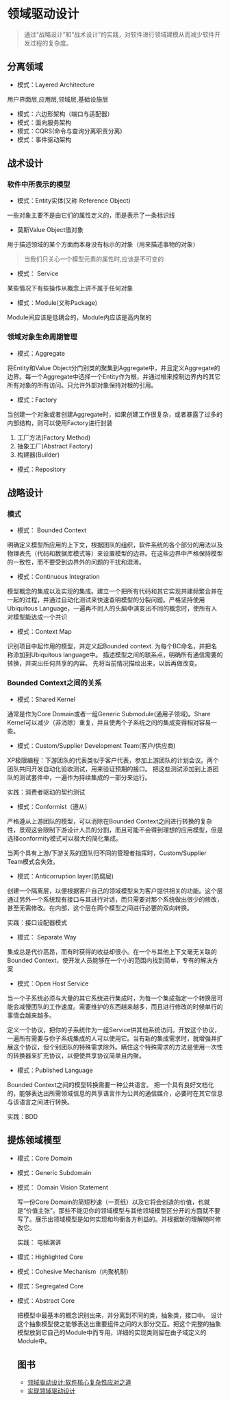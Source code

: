 # 领域驱动设计

> 通过“战略设计”和“战术设计”的实践，对软件进行领域建模从而减少软件开发过程的复杂度。

## 分离领域

* 模式：Layered Architecture

用户界面层,应用层,领域层,基础设施层

* 模式：六边形架构（端口与适配器）
* 模式：面向服务架构
* 模式：CQRS(命令与查询分离职责分离)
* 模式：事件驱动架构

## 战术设计

### 软件中所表示的模型

* 模式：Entity实体(又称 Reference Object)

一些对象主要不是由它们的属性定义的，而是表示了一条标识线

* 莫斯Value Object值对象

用于描述领域的某个方面而本身没有标示的对象（用来描述事物的对象）

> 当我们只关心一个模型元素的属性时,应该是不可变的

* 模式： Service

某些情况下有些操作从概念上讲不属于任何对象

* 模式：Module(又称Package)

Module间应该是低耦合的，Module内应该是高内聚的

### 领域对象生命周期管理

* 模式：Aggregate

将Entity和Value Object分门别类的聚集到Aggregate中，并且定义Aggregate的边界。每一个Aggregate中选择一个Entity作为根，并通过根来控制边界内的其它所有对象的所有访问。只允许外部对象保持对根的引用。

* 模式：Factory

当创建一个对象或者创建Aggregate时，如果创建工作很复杂，或者暴露了过多的内部结构，则可以使用Factory进行封装

  1. 工厂方法(Factory Method)
  2. 抽象工厂(Abstract Factory)
  3. 构建器(Builder)

* 模式：Repository

## 战略设计

### 模式

* 模式： Bounded Context

明确定义模型所应用的上下文，根据团队的组织，软件系统的各个部分的用法以及物理表先（代码和数据库模式等）来设置模型的边界。在这些边界中严格保持模型的一致性，而不要受到边界外的问题的干扰和混淆。

* 模式：Continuous Integration

模型概念的集成以及实现的集成。建立一个把所有代码和其它实现共建频繁合并在一起的过程，并通过自动化测试来快速查明模型的分裂问题。严格坚持使用Ubiquitous Language，一遍再不同人的头脑中演变出不同的概念时，使所有人对模型能达成一个共识

* 模式：Context Map

识别项目中起作用的模型，并定义起Bounded context. 为每个BC命名，并把名称添加到Ubiquitous language中。 描述模型之间的联系点，明确所有通信需要的转换，并突出任何共享的内容。 先将当前情况描绘出来，以后再做改变。

### Bounded Context之间的关系

* 模式：Shared Kernel

通常是作为Core Domain或者一组Generic Submodule(通用子领域)。Share Kernel可以减少（非消除）重复，并且使两个子系统之间的集成变得相对容易一些。

* 模式：Custom/Supplier Development Team(客户/供应商)

XP极限编程：下游团队的代表类似于客户代表，参加上游团队的计划会议。两个团队共同开发自动化验收测试，用来验证预期的接口。 把这些测试添加到上游团队的测试套件中，一遍作为持续集成的一部分来运行。

实践：消费者驱动的契约测试

* 模式：Conformist（遵从）

严格遵从上游团队的模型，可以消除在Bounded Context之间进行转换的复杂性，景观这会限制下游设计人员的分割，而且可能不会得到理想的应用模型，但是选择conformity模式可以极大的简化集成。

当两个具有上游/下游关系的团队归不同的管理者指挥时，Custom/Supplier Team模式会失效。

* 模式：Anticorruption layer(防腐层)

创建一个隔离层，以便根据客户自己的领域模型来为客户提供相关的功能。这个层通过另外一个系统现有接口与其进行对话，而只需要对那个系统做出很少的修改，甚至无需修改。在内部，这个层在两个模型之间进行必要的双向转换。

实践：接口设配器模式

* 模式： Separate Way

集成总是代价高昂，而有时获得的收益却很小。在一个与其他上下文毫无关联的Bounded Context，使开发人员能够在一个小的范围内找到简单，专有的解决方案

* 模式：Open Host Service

当一个子系统必须与大量的其它系统进行集成时，为每一个集成指定一个转换层可能会减慢团队的工作速度。需要维护的东西越来越多，而且进行修改的时候单行的事情会越来越多。

定义一个协议，把你的子系统作为一组Service供其他系统访问。开放这个协议，一遍所有需要与你子系统集成的人可以使用它。当有新的集成需求时，就增强并扩展这个协议，但个别团队的特殊需求除外。瞒住这个特殊需求的方法是使用一次性的转换器来扩充协议，以便使共享协议简单且内聚。

* 模式：Published Language

Bounded Context之间的模型转换需要一种公共语言。
把一个具有良好文档化的，能够表达出所需领域信息的共享语言作为公共的通信媒介，必要时在其它信息与该语言之间进行转换。

实践：BDD

## 提炼领域模型

* 模式：Core Domain
* 模式：Generic Subdomain
* 模式： Domain Vision Statement

  写一份Core Domain的简短秒速（一页纸）以及它将会创造的价值，也就是“价值主张”。那些不能见你的领域模型与其他领域模型区分开的方面就不要写了。展示出领域模型是如何实现和均衡各方利益的。并根据新的理解随时修改它。

  实践： 电梯演讲

* 模式：Highlighted Core
* 模式：Cohesive Mechanism（内聚机制）
* 模式：Segregated Core
* 模式：Abstract Core

  把模型中最基本的概念识别出来，并分离到不同的类，抽象类，接口中。 设计这个抽象模型使之能够表达出重要组件之间的大部分交互。把这个完整的抽象模型放到它自己的Module中而专用，详细的实现类则留在由子域定义的Module中。

  ## 图书

  * [领域驱动设计:软件核心复杂性应对之道 ](https://www.amazon.cn/dp/B01GZ6T12K/ref=sr_1_1?ie=UTF8&qid=1528256689&sr=8-1&keywords=%E9%A2%86%E5%9F%9F%E9%A9%B1%E5%8A%A8%E8%AE%BE%E8%AE%A1)
  * [实现领域驱动设计](https://www.amazon.cn/dp/B00IYTVWA6/ref=sr_1_2?ie=UTF8&qid=1528256689&sr=8-2&keywords=%E9%A2%86%E5%9F%9F%E9%A9%B1%E5%8A%A8%E8%AE%BE%E8%AE%A1)